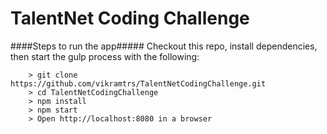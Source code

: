 # TalentNet Coding Challenge

####Steps to run the app#####
Checkout this repo, install dependencies, then start the gulp process with the following:

```
	> git clone https://github.com/vikramtrs/TalentNetCodingChallenge.git
	> cd TalentNetCodingChallenge
	> npm install
	> npm start
	> Open http://localhost:8080 in a browser
```
